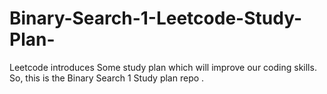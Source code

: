 # Binary-Search-1-Leetcode-Study-Plan-
Leetcode introduces Some study plan which will improve our coding skills. So, this is the Binary Search 1 Study plan repo .
